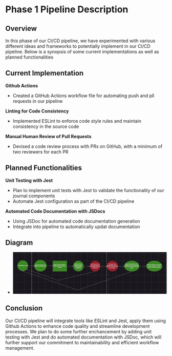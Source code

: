 # Phase 1 Pipeline Description

## Overview

In this phase of our CI/CD pipeline, we have experimented with various different ideas and frameworks to potentially implement in our CI/CD pipeline. Below is a synopsis of some current implementations as well as planned functionalities

## Current Implementation

**Github Actions**
- Created a GitHub Actions workflow file for automating push and pll requests in our pipeline

**Linting for Code Consistency**
- Implemented ESLint to enforce code style rules and maintain consistency in the source code

**Manual Human Review of Pull Requests**
- Devised a code review process with PRs on GitHub, with a minimum of two reviewers for each PR


## Planned Functionalities
**Unit Testing with Jest**
- Plan to implement unit tests with Jest to validate the functionality of our journal components
- Automate Jest configuration as part of the CI/CD pipeline

**Automated Code Documentation with JSDocs**
- Using JSDoc for automated code documentation generation
- Integrate into pipeline to automatically updat documentation

## Diagram
- ![Phase 1 Pipeline Diagram](admin/cipipeline/phase1.png)

## Conclusion
Our CI/CD pipeline will integrate tools like ESLint and Jest, apply them using Github Actions to enhance code quality and streamline development processes. We plan to do some further enchancement by adding unit testing with Jest and do automated documentation with JSDoc, which will further support our commitment to maintainability and efficient workflow management.
